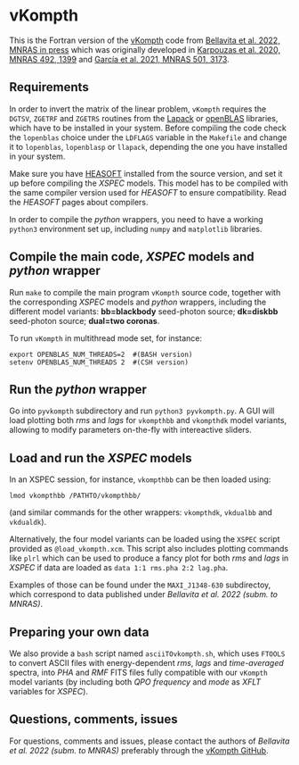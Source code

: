# vKompth

This is the Fortran version of the [vKompth](https://github.com/candebellavita/vkompth) code from [Bellavita et al. 2022, MNRAS in press](https://arxiv.org/abs/2206.13609) which was originally developed in [Karpouzas et al. 2020, MNRAS 492, 1399](https://ui.adsabs.harvard.edu/abs/2020MNRAS.492.1399K/abstract) and [García et al. 2021, MNRAS 501, 3173](https://ui.adsabs.harvard.edu/abs/2021MNRAS.501.3173G/abstract).


## Requirements

In order to invert the matrix of the linear problem, `vKompth` requires the `DGTSV`, `ZGETRF` and `ZGETRS` routines from the [Lapack](https://www.netlib.org/lapack) or [openBLAS](https://www.openblas.net/) libraries, which have to be installed in your system. Before compiling the code check the `lopenblas` choice under the `LDFLAGS` variable in the `Makefile` and change it to `lopenblas`, `lopenblasp` or `llapack`, depending the one you have installed in your system.

Make sure you have [HEASOFT](https://heasarc.gsfc.nasa.gov/lheasoft/) installed from the source version, and set it up before compiling the *XSPEC* models. This model has to be compiled with the same compiler version used for *HEASOFT* to ensure compatibility. Read the *HEASOFT* pages about compilers.

In order to compile the *python* wrappers, you need to have a working `python3` environment set up, including `numpy` and `matplotlib` libraries.


## Compile the main code, *XSPEC* models and *python* wrapper

Run `make` to compile the main program `vKompth` source code, together with the corresponding *XSPEC* models and *python* wrappers, including the different model variants: **bb=blackbody** seed-photon source; **dk=diskbb** seed-photon source; **dual=two coronas**.

To run `vKompth` in multithread mode set, for instance:
```
export OPENBLAS_NUM_THREADS=2  #(BASH version)
setenv OPENBLAS_NUM_THREADS 2  #(CSH version)
```


## Run the *python* wrapper

Go into `pyvkompth` subdirectory and run `python3 pyvkompth.py`. A GUI will load plotting both *rms* and *lags* for `vkompthbb` and `vkompthdk` model variants, allowing to modify parameters on-the-fly with intereactive sliders.


## Load and run the *XSPEC* models

In an XSPEC session, for instance, `vkompthbb` can be then loaded using:
```
lmod vkompthbb /PATHTO/vkompthbb/
```
(and similar commands for the other wrappers: `vkompthdk`, `vkdualbb` and `vkdualdk`).

Alternatively, the four model variants can be loaded using the `XSPEC` script provided as `@load_vkompth.xcm`. This script also includes plotting commands like `plrl` which can be used to produce a fancy plot for both *rms* and *lags* in *XSPEC* if data are loaded as `data 1:1 rms.pha 2:2 lag.pha`.

Examples of those can be found under the `MAXI_J1348-630` subdirectoy, which correspond to data published under *Bellavita et al. 2022 (subm. to MNRAS)*.


## Preparing your own data

We also provide a `bash` script named `asciiTOvkompth.sh`, which uses `FTOOLS` to convert ASCII files with energy-dependent *rms*, *lags* and *time-averaged* spectra, into *PHA* and *RMF* FITS files fully compatible with our `vKompth` model variants (by including both *QPO frequency* and *mode* as *XFLT* variables for *XSPEC*).


## Questions, comments, issues

For questions, comments and issues, please contact the authors of *Bellavita et al. 2022 (subm. to MNRAS)* preferably through the [vKompth GitHub](https://github.com/candebellavita/vkompth).
